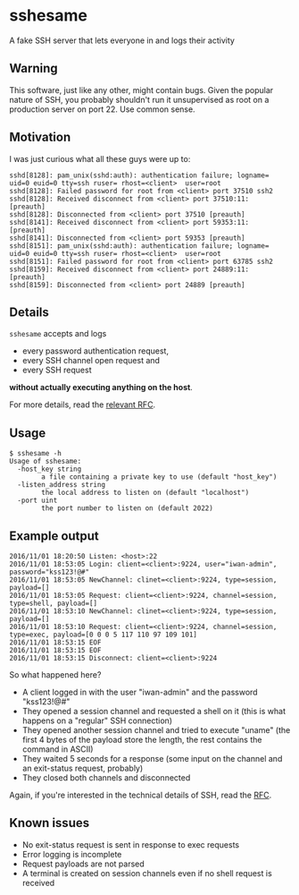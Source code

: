 # sshesame
A fake SSH server that lets everyone in and logs their activity

## Warning
This software, just like any other, might contain bugs. Given the popular nature of SSH, you probably shouldn't run it unsupervised as root on a production server on port 22. Use common sense.

## Motivation
I was just curious what all these guys were up to:
```
sshd[8128]: pam_unix(sshd:auth): authentication failure; logname= uid=0 euid=0 tty=ssh ruser= rhost=<client>  user=root
sshd[8128]: Failed password for root from <client> port 37510 ssh2
sshd[8128]: Received disconnect from <client> port 37510:11:  [preauth]
sshd[8128]: Disconnected from <client> port 37510 [preauth]
sshd[8141]: Received disconnect from <client> port 59353:11:  [preauth]
sshd[8141]: Disconnected from <client> port 59353 [preauth]
sshd[8151]: pam_unix(sshd:auth): authentication failure; logname= uid=0 euid=0 tty=ssh ruser= rhost=<client>  user=root
sshd[8151]: Failed password for root from <client> port 63785 ssh2
sshd[8159]: Received disconnect from <client> port 24889:11:  [preauth]
sshd[8159]: Disconnected from <client> port 24889 [preauth]
```

## Details
`sshesame` accepts and logs
* every password authentication request,
* every SSH channel open request and
* every SSH request

**without actually executing anything on the host**.

For more details, read the [relevant RFC](https://tools.ietf.org/html/rfc4254).

## Usage
```
$ sshesame -h
Usage of sshesame:
  -host_key string
    	a file containing a private key to use (default "host_key")
  -listen_address string
    	the local address to listen on (default "localhost")
  -port uint
    	the port number to listen on (default 2022)
```

## Example output
```
2016/11/01 18:20:50 Listen: <host>:22
2016/11/01 18:53:05 Login: client=<client>:9224, user="iwan-admin", password="kss123!@#"
2016/11/01 18:53:05 NewChannel: clinet=<client>:9224, type=session, payload=[]
2016/11/01 18:53:05 Request: client=<client>:9224, channel=session, type=shell, payload=[]
2016/11/01 18:53:10 NewChannel: clinet=<client>:9224, type=session, payload=[]
2016/11/01 18:53:10 Request: client=<client>:9224, channel=session, type=exec, payload=[0 0 0 5 117 110 97 109 101]
2016/11/01 18:53:15 EOF
2016/11/01 18:53:15 EOF
2016/11/01 18:53:15 Disconnect: client=<client>:9224
```
So what happened here?
* A client logged in with the user "iwan-admin" and the password "kss123!@#"
* They opened a session channel and requested a shell on it (this is what happens on a "regular" SSH connection)
* They opened another session channel and tried to execute "uname" (the first 4 bytes of the payload store the length, the rest contains the command in ASCII)
* They waited 5 seconds for a response (some input on the channel and an exit-status request, probably)
* They closed both channels and disconnected

Again, if you're interested in the technical details of SSH, read the [RFC](https://tools.ietf.org/html/rfc4254).

## Known issues
* No exit-status request is sent in response to exec requests
* Error logging is incomplete
* Request payloads are not parsed
* A terminal is created on session channels even if no shell request is received
